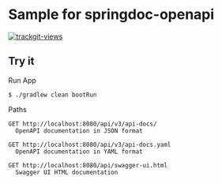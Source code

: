 # Sample for springdoc-openapi
<a href="https://trackgit.com">
<img src="https://sfy.cx/u/xdf" alt="trackgit-views" />
</a>

## Try it
Run App
```
$ ./gradlew clean bootRun
```

Paths
```
GET http://localhost:8080/api/v3/api-docs/
  OpenAPI documentation in JSON format
  
GET http://localhost:8080/api/v3/api-docs.yaml
  OpenAPI documentation in YAML format
  
GET http://localhost:8080/api/swagger-ui.html
  Swagger UI HTML documentation
```
